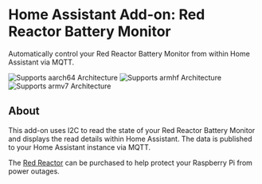 # Home Assistant Add-on: Red Reactor Battery Monitor

Automatically control your Red Reactor Battery Monitor from within Home Assistant via MQTT.

![Supports aarch64 Architecture][aarch64-shield] ![Supports armhf Architecture][armhf-shield] ![Supports armv7 Architecture][armv7-shield]

## About

This add-on uses I2C to read the state of your Red Reactor Battery Monitor and displays the read details within Home Assistant. The data is published to your Home Assistant instance via MQTT.

The [Red Reactor][redreactor] can be purchased to help protect your Raspberry Pi from power outages.

[aarch64-shield]: https://img.shields.io/badge/aarch64-yes-green.svg
[armhf-shield]: https://img.shields.io/badge/armhf-yes-green.svg
[armv7-shield]: https://img.shields.io/badge/armv7-yes-green.svg
[redreactor]: https://www.theredreactor.com/
